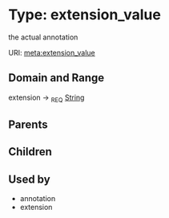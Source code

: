 
# Type: extension_value


the actual annotation

URI: [meta:extension_value](https://w3id.org/biolink/biolinkml/meta/extension_value)


## Domain and Range

extension ->  <sub>REQ</sub> [String](types/String.md)

## Parents


## Children


## Used by

 * annotation
 * extension

